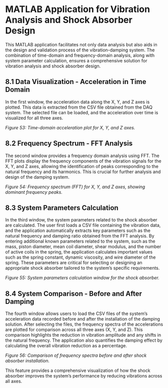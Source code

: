 # MATLAB Application for Vibration Analysis and Shock Absorber Design

This MATLAB application facilitates not only data analysis but also aids in the design and validation process of the vibration-damping system. The combination of time-domain and frequency-domain analysis, along with system parameter calculation, ensures a comprehensive solution for vibration analysis and shock absorber design.

## 8.1 Data Visualization - Acceleration in Time Domain

In the first window, the acceleration data along the X, Y, and Z axes is plotted. This data is extracted from the CSV file obtained from the DAQ system. The selected file can be loaded, and the acceleration over time is visualized for all three axes.

*Figure 53: Time-domain acceleration plot for X, Y, and Z axes.*

## 8.2 Frequency Spectrum - FFT Analysis

The second window provides a frequency domain analysis using FFT. The FFT plots display the frequency components of the vibration signals for the X, Y, and Z axes, allowing the identification of peaks corresponding to the natural frequency and its harmonics. This is crucial for further analysis and design of the damping system.

*Figure 54: Frequency spectrum (FFT) for X, Y, and Z axes, showing dominant frequency peaks.*

## 8.3 System Parameters Calculation

In the third window, the system parameters related to the shock absorber are calculated. The user first loads a CSV file containing the vibration data, and the application automatically extracts key parameters such as the natural frequency and damping ratio obtained from the FFT analysis. By entering additional known parameters related to the system, such as the mass, piston diameter, mean coil diameter, shear modulus, and the number of active coils in the spring, the application calculates important values such as the spring constant, dynamic viscosity, and wire diameter of the spring. These parameters are critical for selecting or designing an appropriate shock absorber tailored to the system’s specific requirements.

*Figure 55: System parameters calculation window for the shock absorber.*

## 8.4 System Comparison - Before and After Damping

The fourth window allows users to load the CSV files of the system’s acceleration data recorded before and after the installation of the damping solution. After selecting the files, the frequency spectra of the accelerations are plotted for comparison across all three axes (X, Y, and Z). This comparison highlights the reduction in vibration amplitude and any shifts in the natural frequency. The application also quantifies the damping effect by calculating the overall vibration reduction as a percentage.

*Figure 56: Comparison of frequency spectra before and after shock absorber installation.*

This feature provides a comprehensive visualization of how the shock absorber improves the system’s performance by reducing vibrations across all axes.
